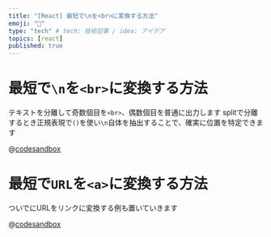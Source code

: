 ```yaml
---
title: "[React] 最短で\nを<br>に変換する方法"
emoji: "📌"
type: "tech" # tech: 技術記事 / idea: アイデア
topics: [react]
published: true
---
```


# 最短で`\n`を`<br>`に変換する方法

テキストを分離して奇数個目を`<br>`、偶数個目を普通に出力します
splitで分離するとき正規表現で`()`を使い`\n`自体を抽出することで、確実に位置を特定できます

@[codesandbox](https://codesandbox.io/embed/react-convert-return-8821o?autoresize=1&fontsize=14&theme=dark)


# 最短で`URL`を`<a>`に変換する方法

ついでにURLをリンクに変換する例も置いていきます

@[codesandbox](https://codesandbox.io/embed/react-convert-link-e718n?autoresize=1&fontsize=14&theme=dark)
